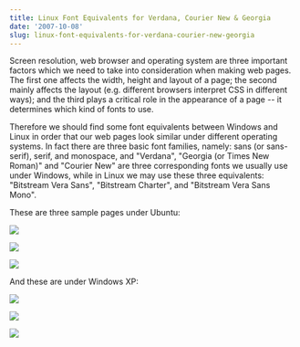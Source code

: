 ```yaml
---
title: Linux Font Equivalents for Verdana, Courier New & Georgia
date: '2007-10-08'
slug: linux-font-equivalents-for-verdana-courier-new-georgia
---
```


Screen resolution, web browser and operating system are three important factors which we need to take into consideration when making web pages. The first one affects the width, height and layout of a page; the second mainly affects the layout (e.g. different browsers interpret CSS in different ways); and the third plays a critical role in the appearance of a page -- it determines which kind of fonts to use.

Therefore we should find some font equivalents between Windows and Linux in order that our web pages look similar under different operating systems. In fact there are three basic font families, namely: sans (or sans-serif), serif, and monospace, and "Verdana", "Georgia (or Times New Roman)" and "Courier New" are three corresponding fonts we usually use under Windows, while in Linux we may use these three equivalents: "Bitstream Vera Sans", "Bitstream Charter", and "Bitstream Vera Sans Mono".

These are three sample pages under Ubuntu:

![](http://i.imgur.com/R8DZv.png)

![](http://i.imgur.com/zDrgl.png)

![](http://i.imgur.com/CbWWa.png)

And these are under Windows XP:

![](http://i.imgur.com/tsRG7.png)

![](http://i.imgur.com/nz5S2.png)

![](http://i.imgur.com/JVksf.png)

